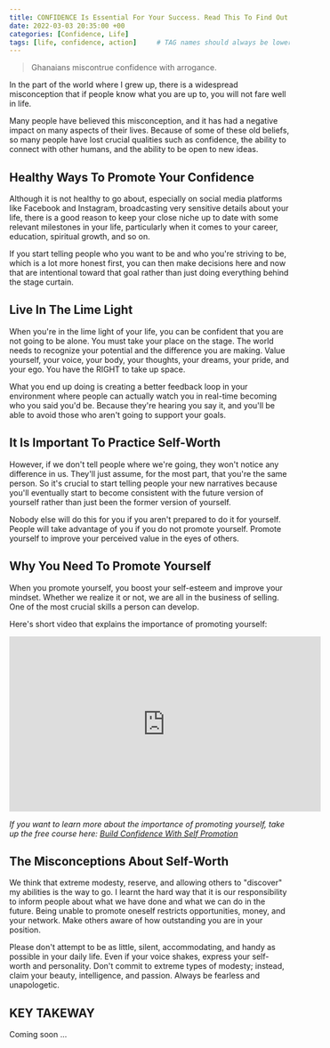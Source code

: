 ```yaml
---
title: CONFIDENCE Is Essential For Your Success. Read This To Find Out Why
date: 2022-03-03 20:35:00 +00
categories: [Confidence, Life]
tags: [life, confidence, action]     # TAG names should always be lowercase
---
```


> Ghanaians miscontrue confidence with arrogance.

In the part of the world where I grew up, there is a widespread misconception that if people know what you are up to, you will not fare well in life.

Many people have believed this misconception, and it has had a negative impact on many aspects of their lives. Because of some of these old beliefs, so many people have lost crucial qualities such as confidence, the ability to connect with other humans, and the ability to be open to new ideas.

## Healthy Ways To Promote Your Confidence

Although it is not healthy to go about, especially on social media platforms like Facebook and Instagram, broadcasting very sensitive details about your life, there is a good reason to keep your close niche up to date with some relevant milestones in your life, particularly when it comes to your career, education, spiritual growth, and so on.

If you start telling people who you want to be and who you're striving to be, which is a lot more honest first, you can then make decisions here and now that are intentional toward that goal rather than just doing everything behind the stage curtain.

## Live In The Lime Light

When you're in the lime light of your life, you can be confident that you are not going to be alone.
You must take your place on the stage. The world needs to recognize your potential and the difference you are making. Value yourself, your voice, your body, your thoughts, your dreams, your pride, and your ego. You have the RIGHT to take up space.

What you end up doing is creating a better feedback loop in your environment where people can actually watch you in real-time becoming who you said you'd be. Because they're hearing you say it, and you'll be able to avoid those who aren't going to support your goals.

## It Is Important To Practice Self-Worth

However, if we don't tell people where we're going, they won't notice any difference in us. They'll just assume, for the most part, that you're the same person. So it's crucial to start telling people your new narratives because you'll eventually start to become consistent with the future version of yourself rather than just been the former version of yourself.

Nobody else will do this for you if you aren't prepared to do it for yourself.
People will take advantage of you if you do not promote yourself.
Promote yourself to improve your perceived value in the eyes of others.

## Why You Need To Promote Yourself

When you promote yourself, you boost your self-esteem and improve your mindset.
Whether we realize it or not, we are all in the business of selling.
One of the most crucial skills a person can develop.

Here's short video that explains the importance of promoting yourself:

<iframe width="560" height="315" src="https://www.youtube.com/embed/tSl9K3x7FPM" title="YouTube video player" frameborder="0" allow="accelerometer; autoplay; clipboard-write; encrypted-media; gyroscope; picture-in-picture" allowfullscreen></iframe>

_If you want to learn more about the importance of promoting yourself, take up the free course here: [Build Confidence With Self Promotion](https://learndigital.withgoogle.com/digitalskills/course/self-promotion)_

## The Misconceptions About Self-Worth

We think that extreme modesty, reserve, and allowing others to "discover" my abilities is the way to go. I learnt the hard way that it is our responsibility to inform people about what we have done and what we can do in the future. Being unable to promote oneself restricts opportunities, money, and your network. Make others aware of how outstanding you are in your position.

Please don't attempt to be as little, silent, accommodating, and handy as possible in your daily life. Even if your voice shakes, express your self-worth and personality. Don't commit to extreme types of modesty; instead, claim your beauty, intelligence, and passion. Always be fearless and unapologetic.

## KEY TAKEWAY

Coming soon ...
